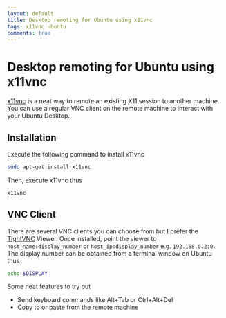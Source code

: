 ```yaml
---
layout: default
title: Desktop remoting for Ubuntu using x11vnc
tags: x11vnc ubuntu
comments: true
---
```

# Desktop remoting for Ubuntu using x11vnc

[x11vnc](http://www.karlrunge.com/x11vnc/) is a neat way to remote an existing X11 session to another machine. You can use a regular VNC client on the remote machine to interact with your Ubuntu Desktop.

## Installation

Execute the following command to install x11vnc

```bash
sudo apt-get install x11vnc
```

Then, execute x11vnc thus

```bash
x11vnc
```

## VNC Client

There are several VNC clients you can choose from but I prefer the [TightVNC](http://www.tightvnc.com/) Viewer. Once installed, point the viewer to `host_name:display_number` or `host_ip:display_number` e.g. `192.168.0.2:0`. The display number can be obtained from a terminal window on Ubuntu thus

```bash
echo $DISPLAY
```

Some neat features to try out

* Send keyboard commands like Alt+Tab or Ctrl+Alt+Del
* Copy to or paste from the remote machine

